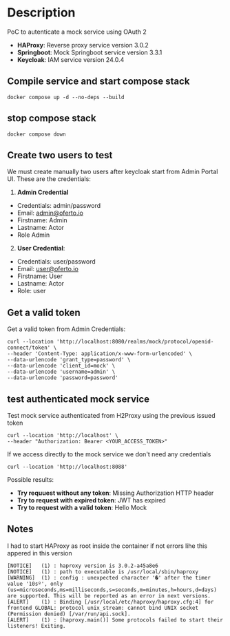 # Description

PoC to autenticate a mock service using OAuth 2

- **HAProxy**: Reverse proxy service version 3.0.2
- **Springboot**: Mock Springboot service version 3.3.1
- **Keycloak**: IAM service version 24.0.4

## Compile service and start compose stack
```
docker compose up -d --no-deps --build
```

## stop compose stack
```
docker compose down
```

## Create two users to test
We must create manually two users after keycloak start from Admin Portal UI. These are the credentials:

1. **Admin Credential**
- Credentials: admin/password
- Email: admin@oferto.io
- Firstname: Admin
- Lastname: Actor
- Role Admin

2. **User Credential**:
- Credentials: user/password
- Email: user@oferto.io
- Firstname: User
- Lastname: Actor
- Role: user

## Get a valid token

Get a valid token from Admin Credentials:
```
curl --location 'http://localhost:8080/realms/mock/protocol/openid-connect/token' \
--header 'Content-Type: application/x-www-form-urlencoded' \
--data-urlencode 'grant_type=password' \
--data-urlencode 'client_id=mock' \
--data-urlencode 'username=admin' \
--data-urlencode 'password=password'
```

## test authenticated mock service

Test mock service authenticated from H2Proxy using the previous issued token 
```
curl --location 'http://localhost' \
--header "Authorization: Bearer <YOUR_ACCESS_TOKEN>"
```

If we access directly to the mock service we don't need any credentials
```
curl --location 'http://localhost:8088'
```

Possible results:

- **Try requuest without any token**: Missing Authorization HTTP header
- **Try to request with expired token**: JWT has expired
- **Try to request with a valid token**: Hello Mock

## Notes

I had to start HAProxy as root inside the container if not errors lihe this appered in this version

```
[NOTICE]   (1) : haproxy version is 3.0.2-a45a8e6
[NOTICE]   (1) : path to executable is /usr/local/sbin/haproxy
[WARNING]  (1) : config : unexpected character '�' after the timer value '10sº', only (us=microseconds,ms=milliseconds,s=seconds,m=minutes,h=hours,d=days) are supported. This will be reported as an error in next versions.
[ALERT]    (1) : Binding [/usr/local/etc/haproxy/haproxy.cfg:4] for frontend GLOBAL: protocol unix_stream: cannot bind UNIX socket (Permission denied) [/var/run/api.sock].
[ALERT]    (1) : [haproxy.main()] Some protocols failed to start their listeners! Exiting.
```
